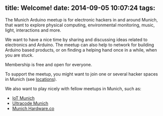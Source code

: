 title: Welcome!
date: 2014-09-05 10:07:24
tags:
---
The Munich Arduino meetup is for electronic hackers in and around Munich, that want to explore physical computing, environmental monitoring, music, light, interactions and more.

We want to have a nice time by sharing and discussing ideas related to electronics and Arduino. The meetup can also help to network for building Arduino based products, or on finding a helping hand once in a while, when you are stuck.

Membership is free and open for everyone.

To support the meetup, you might want to join one or several hacker spaces in Munich (see [locations](/locations)).

We also want to play nicely with fellow meetups in Munich, such as:

* [IoT Munich](http://www.meetup.com/IoTMunich/)
* [Ultracode Munich](http://www.meetup.com/Ultracode-Munich/)
* [Munich Hardware.co](http://www.meetup.com/hardwaredotco-muenchen)


